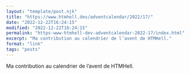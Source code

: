 ```yaml
---
layout: "template/post.njk"
title: "https://www.htmhell.dev/adventcalendar/2022/17/"
date: "2022-12-22T16:24:15"
modified: "2022-12-22T16:24:15"
permalink: "https-www-htmhell-dev-adventcalendar-2022-17/index.html"
excerpt: "Ma contribution au calendrier de l’avent de HTMHell."
format: "link"
tags: "posts"
---
```

Ma contribution au calendrier de l’avent de HTMHell.